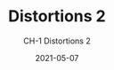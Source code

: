 ---
image_primary: "img/CH_Distortions2_Art.jpg"
image_secondary: "img/CH_Distortions2_Interior.jpg"
subtitle: "CH-1 Distortions 2"
tags: 
  - "Wall Coverings"
title: "Distortions 2"
href: "https://www.areaenvironments.com/order/ch-1-distortions-2"
designer: "Carl Heyward"
category: "Wall Coverings"
manufacturer: "Area Environments"
slug: "/manufacturers/area-environments/wall-coverings/carl-heyward-distortions-2"
date: "2021-05-07"
---